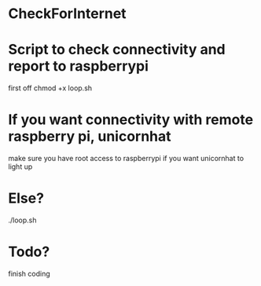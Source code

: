 # CheckForInternet
# Script to check connectivity and report to raspberrypi

first off
chmod +x loop.sh

# If you want connectivity with remote raspberry pi, unicornhat

make sure you have root access to raspberrypi
if you want unicornhat to light up

# Else?

./loop.sh

# Todo? 

finish coding
